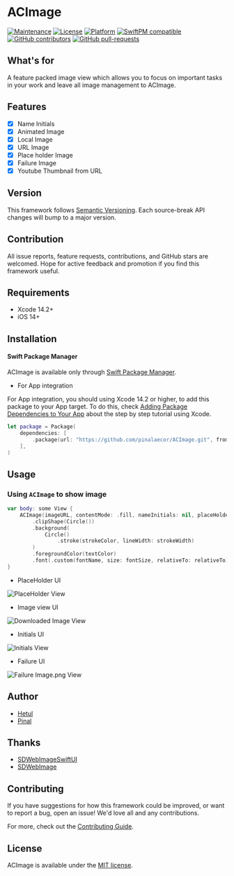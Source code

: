 # ACImage

[![Maintenance](https://img.shields.io/badge/Maintained%3F-yes-green.svg)](https://github.com/Hetul-aecor/ACImage/graphs/commit-activity)
[![License](https://img.shields.io/github/license/Hetul-aecor/ACimage)](LICENSE)
[![Platform](https://img.shields.io/badge/Platform-iOS-green)](https://en.wikipedia.org/wiki/IOS)
[![SwiftPM compatible](https://img.shields.io/badge/SwiftPM-compatible-green.svg)](https://swift.org/package-manager/)
[![GitHub contributors](https://badgen.net/github/contributors/Hetul-aecor/ACImage)](https://github.com/Hetul-aecor/ACImage/graphs/contributors/)
[![GitHub pull-requests](https://img.shields.io/github/issues-pr/Hetul-aecor/ACImage.svg)](https://github.com/Hetul-aecor/ACImage/pull/)

## What's for
A feature packed image view which allows you to focus on important tasks in your work and leave all image management to ACImage.

## Features

- [x] Name Initials 
- [x] Animated Image
- [x] Local Image
- [x] URL Image
- [x] Place holder Image
- [x] Failure Image
- [x] Youtube Thumbnail from URL

## Version

This framework follows [Semantic Versioning](https://semver.org/). Each source-break API changes will bump to a major version.

## Contribution

All issue reports, feature requests, contributions, and GitHub stars are welcomed. Hope for active feedback and promotion if you find this framework useful.

## Requirements

+ Xcode 14.2+
+ iOS 14+

## Installation

#### Swift Package Manager

ACImage is available only through [Swift Package Manager](https://swift.org/package-manager/).

+ For App integration

For App integration, you should using Xcode 14.2 or higher, to add this package to your App target. To do this, check [Adding Package Dependencies to Your App](https://developer.apple.com/documentation/xcode/adding_package_dependencies_to_your_app?language=objc) about the step by step tutorial using Xcode.

```swift
let package = Package(
    dependencies: [
        .package(url: "https://github.com/pinalaecor/ACImage.git", from: "1.0.9")
    ],
)
```
## Usage

### Using `ACImage` to show image

```swift
var body: some View {
    ACImage(imageURL, contentMode: .fill, nameInitials: nil, placeHolderImage: Constant.contentPlaceHolderImage, failureImage: Constant.imageDownloadfailure, size: imageSize)
        .clipShape(Circle())
        .background(
            Circle()
                .stroke(strokeColor, lineWidth: strokeWidth)
        )
        .foregroundColor(textColor)
        .font(.custom(fontName, size: fontSize, relativeTo: relativeTo))
}
```

+ PlaceHolder UI

![PlaceHolder View](https://github.com/pinalaecor/ACImage/blob/3aa4cfc4208397a8581474662a9bf42b6789475c/Images/placheHolderImage.png)

+ Image view UI

![Downloaded Image View](https://github.com/pinalaecor/ACImage/blob/3aa4cfc4208397a8581474662a9bf42b6789475c/Images/DownloadedImage.png)

+ Initials UI

![Initials View](https://github.com/pinalaecor/ACImage/blob/3aa4cfc4208397a8581474662a9bf42b6789475c/Images/initialsImage.png)

+ Failure UI

![Failure Image.png View](https://github.com/pinalaecor/ACImage/blob/3aa4cfc4208397a8581474662a9bf42b6789475c/Images/failureImage.png)

## Author

- [Hetul](https://github.com/Hetul-aecor)
- [Pinal](https://github.com/pinalaecor)

## Thanks

- [SDWebImageSwiftUI](https://github.com/SDWebImage/SDWebImageSwiftUI.git)
- [SDWebImage](https://github.com/SDWebImage/SDWebImage)

## Contributing

If you have suggestions for how this framework could be improved, or want to report a bug, open an issue! We'd love all and any contributions.

For more, check out the [Contributing Guide](CONTRIBUTING.md).

## License

ACImage is available under the [MIT license](LICENSE).
